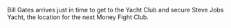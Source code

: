 Bill Gates arrives just in time to get to the Yacht Club and secure Steve Jobs Yacht, the location for the next Money Fight Club. 